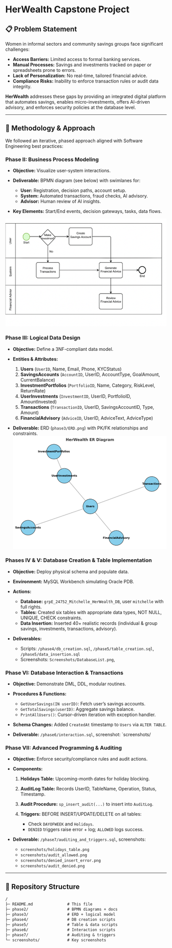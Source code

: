 # HerWealth Capstone Project

## 📋 Problem Statement

Women in informal sectors and community savings groups face significant challenges:

* **Access Barriers:** Limited access to formal banking services.
* **Manual Processes:** Savings and investments tracked on paper or spreadsheets prone to errors.
* **Lack of Personalization:** No real-time, tailored financial advice.
* **Compliance Risks:** Inability to enforce transaction rules or audit data integrity.

**HerWealth** addresses these gaps by providing an integrated digital platform that automates savings, enables micro-investments, offers AI-driven advisory, and enforces security policies at the database level.

---

## 🚀 Methodology & Approach

We followed an iterative, phased approach aligned with Software Engineering best practices:

### **Phase II: Business Process Modeling**

* **Objective:** Visualize user-system interactions.  
* **Deliverable:** BPMN diagram (see below) with swimlanes for:

  * **User:** Registration, decision paths, account setup.  
  * **System:** Automated transactions, fraud checks, AI advisory.  
  * **Advisor:** Human review of AI insights.  
* **Key Elements:** Start/End events, decision gateways, tasks, data flows.

![BPMN Diagram of HerWealth Process](phase2/BPMN.png)


### **Phase III: Logical Data Design**

* **Objective:** Define a 3NF-compliant data model.
* **Entities & Attributes:**

  1. **Users** (`UserID`, Name, Email, Phone, KYCStatus)
  2. **SavingsAccounts** (`AccountID`, UserID, AccountType, GoalAmount, CurrentBalance)
  3. **InvestmentPortfolios** (`PortfolioID`, Name, Category, RiskLevel, ReturnRate)
  4. **UserInvestments** (`InvestmentID`, UserID, PortfolioID, AmountInvested)
  5. **Transactions** (`TransactionID`, UserID, SavingsAccountID, Type, Amount)
  6. **FinancialAdvisory** (`AdviceID`, UserID, AdviceText, AdviceType)
* **Deliverable:** ERD (`phase3/ERD.png`) with PK/FK relationships and constraints.
![ERD Diagram](phase3/ERD.png)

### **Phases IV & V: Database Creation & Table Implementation**

* **Objective:** Deploy physical schema and populate data.
* **Environment:** MySQL Workbench simulating Oracle PDB.
* **Actions:**

  * **Database:** `grpE_24752_Mitchelle_HerWealth_DB`, user `mitchelle` with full rights.
  * **Tables:** Created six tables with appropriate data types, NOT NULL, UNIQUE, CHECK constraints.
  * **Data Insertion:** Inserted 40+ realistic records (individual & group savings, investments, transactions, advisory).
* **Deliverables:**

  * Scripts: `/phase4/db_creation.sql`, `/phase5/table_creation.sql`, `/phase5/data_insertion.sql`
  * Screenshots: `Screenshots/DatabaseList.png`, 

### **Phase VI: Database Interaction & Transactions**

* **Objective:** Demonstrate DML, DDL, modular routines.
* **Procedures & Functions:**

  * `GetUserSavings(IN userID)`: Fetch user’s savings accounts.
  * `GetTotalSavings(userID)`: Aggregate savings balance.
  * `PrintAllUsers()`: Cursor-driven iteration with exception handler.
* **Schema Changes:** Added `CreatedAt` timestamp to `Users` via `ALTER TABLE`.
* **Deliverable:** `/phase6/interaction.sql`, screenshot: `screenshots/

### **Phase VII: Advanced Programming & Auditing**

* **Objective:** Enforce security/compliance rules and audit actions.
* **Components:**

  1. **Holidays Table:** Upcoming-month dates for holiday blocking.
  2. **AuditLog Table:** Records UserID, TableName, Operation, Status, Timestamp.
  3. **Audit Procedure:** `sp_insert_audit(...)` to insert into `AuditLog`.
  4. **Triggers:** BEFORE INSERT/UPDATE/DELETE on all tables:

     * Check `DAYOFWEEK` and `Holidays`.
     * `DENIED` triggers raise error + log; `ALLOWED` logs success.
* **Deliverable:** `/phase7/auditing_and_triggers.sql`, screenshots:

  * `screenshots/holidays_table.png`
  * `screenshots/audit_allowed.png`
  * `screenshots/denied_insert_error.png`
  * `screenshots/audit_denied.png`

---

## 📂 Repository Structure

```
/
├─ README.md               # This file
├─ phase2/                 # BPMN diagrams + docs
├─ phase3/                 # ERD + logical model
├─ phase4/                 # DB creation scripts
├─ phase5/                 # Table & data scripts
├─ phase6/                 # Interaction scripts
├─ phase7/                 # Auditing & triggers
└─ screenshots/            # Key screenshots
```
